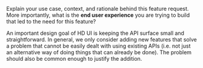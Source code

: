 Explain your use case, context, and rationale behind this feature request. More importantly, what is the **end user experience** you are trying to build that led to the need for this feature?

An important design goal of HD UI is keeping the API surface small and straightforward. In general, we only consider adding new features that solve a problem that cannot be easily dealt with using existing APIs (i.e. not just an alternative way of doing things that can already be done). The problem should also be common enough to justify the addition.
